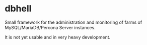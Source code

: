 # dbhell

Small framework for the administration and monitoring of farms of
MySQL/MariaDB/Percona Server instances.

It is not yet usable and in very heavy development.
